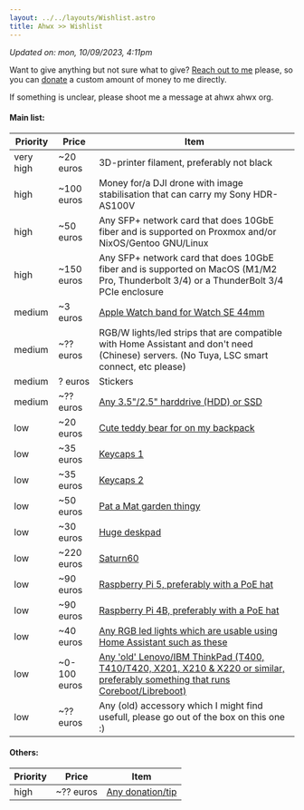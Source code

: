```yaml
---
layout: ../../layouts/Wishlist.astro
title: Ahwx >> Wishlist
---
```


*Updated on: mon, 10/09/2023, 4:11pm*

Want to give anything but not sure what to give? [Reach out to me](https://ahwx.org/contact.php) please, so you can [donate](https://ahwx.org/donate.php) a custom amount of money to me directly.

If something is unclear, please shoot me a message at ahwx <at> ahwx <dot> org.

#### Main list:

| Priority                         | Price                                      | Item |
|----------------------------------|--------------------------------------------|------|
| very high                        | ~20 euros                                  | 3D-printer filament, preferably not black
| high                             | ~100 euros                                 | Money for/a DJI drone with image stabilisation that can carry my Sony HDR-AS100V
| high                             | ~50 euros                                  | Any SFP+ network card that does 10GbE fiber and is supported on Proxmox and/or NixOS/Gentoo GNU/Linux
| high                             | ~150 euros                                 | Any SFP+ network card that does 10GbE fiber and is supported on MacOS (M1/M2 Pro, Thunderbolt 3/4) or a ThunderBolt 3/4 PCIe enclosure
| medium                           | ~3 euros                                   | [Apple Watch band for Watch SE 44mm](https://nl.aliexpress.com/item/1005004300715864.html)
| medium                           | ~?? euros                                  | RGB/W lights/led strips that are compatible with Home Assistant and don't need (Chinese) servers. (No Tuya, LSC smart connect, etc please)
| medium                           | ? euros                                    | Stickers
| medium                           | ~?? euros                                  | [Any 3.5"/2.5" harddrive (HDD) or SSD](https://tweakers.net/interne-harde-schijven/vergelijken)
| low                              | ~20 euros                                  | [Cute teddy bear for on my backpack](https://www.amazon.nl/Knuffel-teddybeer-schattig-speelgoed-kinderen/dp/B09CNR2SVF/)
| low                              | ~35 euros                                  | [Keycaps 1](https://www.amazon.com/XDK-Custom-Keycaps-Dye-Sub-Plastic/dp/B09SB2GNQX)
| low                              | ~35 euros                                  | [Keycaps 2](https://www.amazon.com/AHHC-Japanese-Keycaps-GH60RK61GK6466ALT6187104-Mechanical/dp/B099DXXWHP)
| low                              | ~50 euros                                  | [Pat a Mat garden thingy](https://www.bol.com/nl/nl/p/buurman-en-buurman-tuinbeeld-welcome/9300000073665828/)
| low                              | ~30 euros                                  | [Huge deskpad](https://www.amazon.nl/-/en/Liquid-Gaming-Compute-Keyboard-600x1200mm/dp/B09Y8S1Y57/)
| low                              | ~220 euros                                 | [Saturn60](https://candykeys.com/product/saturn60-full-kit)
| low                              | ~90 euros                                  | [Raspberry Pi 5, preferably with a PoE hat](https://www.kiwi-electronics.com/nl/raspberry-pi-boards-behuizingen-uitbreidingen-en-accessoires-59/raspberry-pi-5-8gb-11580)
| low                              | ~90 euros                                  | [Raspberry Pi 4B, preferably with a PoE hat](https://www.raspberrypi.com/products/raspberry-pi-4-model-b/?variant=raspberry-pi-4-model-b-8gb)
| low                              | ~40 euros                                  | [Any RGB led lights which are usable using Home Assistant such as these](https://www.bol.com/nl/nl/p/wiz-ledstrip-starterset-slimme-led-verlichting-gekleurd-en-wit-licht-2-meter-wifi-basis/9300000007836537/?s2a=#productTitle)
| low                              | ~0-100 euros                               | [Any 'old' Lenovo/IBM ThinkPad (T400, T410/T420, X201, X210 & X220 or similar, preferably something that runs Coreboot/Libreboot)](https://lenovo.com/)
| low                              | ~?? euros                                  | Any (old) accessory which I might find usefull, please go out of the box on this one :)

#### Others:

| Priority                         | Price                                      | Item |
|----------------------------------|--------------------------------------------|------|
| high                             | ~?? euros                                  | [Any donation/tip](https://ahwx.org/donate.php) |
